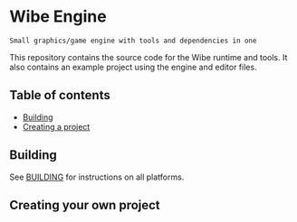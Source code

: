 # Wibe Engine

`Small graphics/game engine with tools and dependencies in one`

This repository contains the source code for the Wibe runtime and tools. It also contains an example project using the engine and editor files.

## Table of contents

- [Building](#building)
- [Creating a project](#creating-your-own-project)

## Building

See [BUILDING](BUILDING.md) for instructions on all platforms.

## Creating your own project